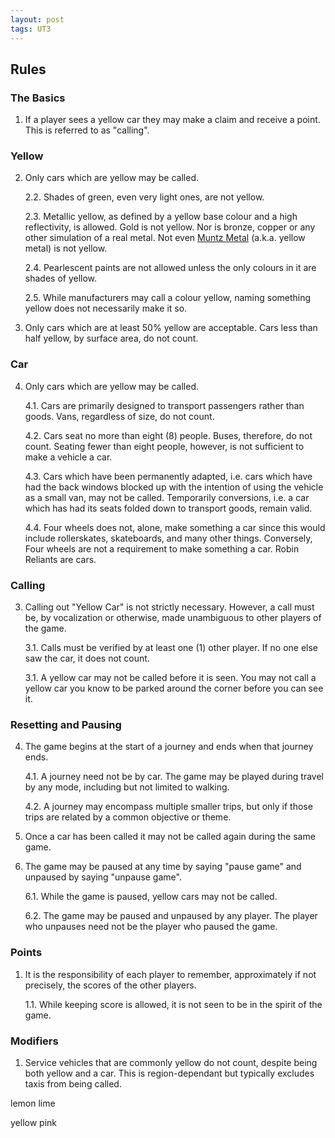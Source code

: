 ```yaml
---
layout: post
tags: UT3
---
```


## Rules

### The Basics

1. If a player sees a yellow car they may make a claim and receive a point. This is referred to as "calling".

 ### Yellow

2. Only cars which are yellow may be called.

    2.2. Shades of green, even very light ones, are not yellow.

    2.3. Metallic yellow, as defined by a yellow base colour and a high reflectivity, is allowed. Gold is not yellow. Nor is bronze, copper or any other simulation of a real metal. Not even [Muntz Metal](https://en.wikipedia.org/wiki/Muntz_metal) (a.k.a. yellow metal) is not yellow.

    2.4. Pearlescent paints are not allowed unless the only colours in it are shades of yellow.

    2.5. While manufacturers may call a colour yellow, naming something yellow does not necessarily make it so.

3. Only cars which are at least 50% yellow are acceptable. Cars less than half yellow, by surface area, do not count.

### Car

4. Only cars which are yellow may be called.

    4.1. Cars are primarily designed to transport passengers rather than goods. Vans, regardless of size, do not count.

    4.2. Cars seat no more than eight (8) people. Buses, therefore, do not count. Seating fewer than eight people, however, is not sufficient to make a vehicle a car.

    4.3. Cars which have been permanently adapted, i.e. cars which have had the back windows blocked up with the intention of using the vehicle as a small van, may not be called. Temporarily conversions, i.e. a car which has had its seats folded down to transport goods, remain valid.

    4.4. Four wheels does not, alone, make something a car since this would include rollerskates, skateboards, and many other things. Conversely, Four wheels are not a requirement to make something a car. Robin Reliants are cars.

### Calling

3. Calling out "Yellow Car" is not strictly necessary. However, a call must be, by vocalization or otherwise, made unambiguous to other players of the game.

    3.1. Calls must be verified by at least one (1) other player. If no one else saw the car, it does not count.

    3.1. A yellow car may not be called before it is seen. You may not call a yellow car you know to be parked around the corner before you can see it.

### Resetting and Pausing

4. The game begins at the start of a journey and ends when that journey ends.

    4.1. A journey need not be by car. The game may be played during travel by any mode, including but not limited to walking.

    4.2. A journey may encompass multiple smaller trips, but only if those trips are related by a common objective or theme.

5. Once a car has been called it may not be called again during the same game.

6. The game may be paused at any time by saying "pause game" and unpaused by saying "unpause game".

    6.1. While the game is paused, yellow cars may not be called.

    6.2. The game may be paused and unpaused by any player. The player who unpauses need not be the player who paused the game.

### Points

1. It is the responsibility of each player to remember, approximately if not precisely, the scores of the other players.

    1.1. While keeping score is allowed, it is not seen to be in the spirit of the game.

### Modifiers

1. Service vehicles that are commonly yellow do not count, despite being both yellow and a car. This is region-dependant but typically excludes taxis from being called.


lemon lime

yellow pink
